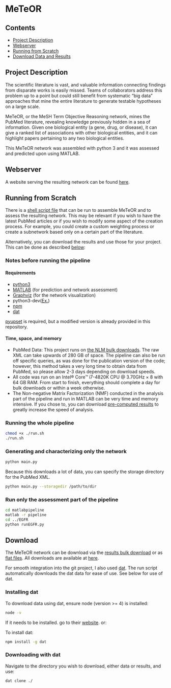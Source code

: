 # MeTeOR
## Contents

 - [Project Description](#project-description)
 - [Webserver](#webserver)
 - [Running from Scratch](#running-from-scratch)
 - [Download Data and Results](#download)

## Project Description
The scientific literature is vast, and valuable information connecting findings from disparate works is easily missed. Teams of collaborators address this problem up to a point but could still benefit from systematic “big data” approaches that mine the entire literature to generate testable hypotheses on a large scale.

MeTeOR, or the MeSH Term Objective Reasoning network, mines the PubMed literature, revealing knowledge previously hidden in a sea of information. Given one biological entity (a gene, drug, or disease), it can give a ranked list of associations with other biological entities, and it can highlight papers pertaining to any two biological entities.

This MeTeOR network was assembled with python 3 and it was assessed and predicted upon using MATLAB.

## Webserver
A website serving the resulting network can be found [here](http://meteor.lichtargelab.org/).

## Running from Scratch
There is a [shell script file](run.sh) that can be run to assemble MeTeOR and to assess the resulting network. This may be relevant if you wish to have the latest PubMed articles or if you wish to modify some aspect of the creation process. For example, you could create a custom weighting process or create a subnetwork based only on a certain part of the literature. 

Alternatively, you can download the results and use those for your project. This can be done as described [below](#raw-data-and-results):

### Notes before running the pipeline
#### Requirements
 - [python3](https://www.python.org/downloads/release/python-360/)
 - [MATLAB](https://www.mathworks.com/products/matlab.html) (for prediction and network assessment)
 - [Graphviz](https://www.graphviz.org/) (for the network visualization)
 - python3-dev([Ex.](https://packages.ubuntu.com/search?keywords=python3-dev))
 - [npm](#installing-dat)
 - [dat](#installing-dat)

[pyupset](https://github.com/ImSoErgodic/py-upset) is required, but a modified version is already provided in this repository.

#### Time, space, and memory

 - PubMed Data:  This project runs on [the NLM bulk downloads](https://www.nlm.nih.gov/databases/download/pubmed_medline.html). The raw XML can take upwards of 280 GB of space. The pipeline can also be run off specific queries, as was done for the publication version of the code; however, this method takes a very long time to obtain data from PubMed, so please allow 2-3 days depending on download speeds. 
 - All code was run on an Intel® Core™ i7-4820K CPU @ 3.70GHz × 8 with 64 GB RAM. From start to finish, everything should complete a day for bulk downloads or within a week otherwise.
 - The Non-negative Matrix Factorization (NMF) conducted in the analysis part of the pipeline and run in MATLAB can be very time and memory intensive. If you chose to, you can download [pre-computed results](#raw-data-and-results) to greatly increase the speed of analysis.

### Running the whole pipeline
```bash
chmod +x ./run.sh
./run.sh
```
### Generating and characterizing only the network
```bash
python main.py
```
Because this downloads a lot of data, you can specify the storage directory for the PubMed XML.
```bash
python main.py --storagedir /path/to/dir
```
### Run only the assessment part of the pipeline
```bash
cd matlabpipeline
matlab -r pipeline
cd ../EGFR
python runEGFR.py
```

## Download
The MeTeOR network can be download via the [results bulk download](http://static.lichtargelab.org/MeTeOR/results.tar.gz) or as [flat files](http://static.lichtargelab.org/MeTeOR/MeTeORFlatFiles.tar.gz). All downloads are available at [here](http://meteor.lichtargelab.org/download).

For smooth integration into the git project, I also used [dat](https://datproject.org/). The run script automatically downloads the dat data for ease of use. See below for use of dat.
### Installing dat
To download data using dat, ensure node (version  >= 4) is installed:
```bash
node -v
```
If it needs to be installed. go to their [website](https://nodejs.org/en/download/). or:

To install dat:
```bash
npm install -g dat
```
### Downloading with dat
Navigate to the directory you wish to download, either data or results, and use:
```bash
dat clone ./
```
<!--stackedit_data:
eyJoaXN0b3J5IjpbMTUyNzEyNzI4MiwtMTg2NzAzNjI2MSwtMj
A5MTU0Mzc3MiwtMTkyNTkwMDc2NywtMTQ2NjYwNDk3MF19
-->